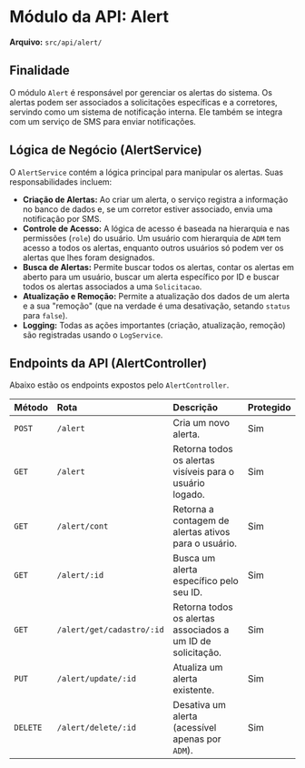 
# Módulo da API: Alert

**Arquivo:** `src/api/alert/`

## Finalidade

O módulo `Alert` é responsável por gerenciar os alertas do sistema. Os alertas podem ser associados a solicitações específicas e a corretores, servindo como um sistema de notificação interna. Ele também se integra com um serviço de SMS para enviar notificações.

## Lógica de Negócio (AlertService)

O `AlertService` contém a lógica principal para manipular os alertas. Suas responsabilidades incluem:

*   **Criação de Alertas:** Ao criar um alerta, o serviço registra a informação no banco de dados e, se um corretor estiver associado, envia uma notificação por SMS.
*   **Controle de Acesso:** A lógica de acesso é baseada na hierarquia e nas permissões (`role`) do usuário. Um usuário com hierarquia de `ADM` tem acesso a todos os alertas, enquanto outros usuários só podem ver os alertas que lhes foram designados.
*   **Busca de Alertas:** Permite buscar todos os alertas, contar os alertas em aberto para um usuário, buscar um alerta específico por ID e buscar todos os alertas associados a uma `Solicitacao`.
*   **Atualização e Remoção:** Permite a atualização dos dados de um alerta e a sua "remoção" (que na verdade é uma desativação, setando `status` para `false`).
*   **Logging:** Todas as ações importantes (criação, atualização, remoção) são registradas usando o `LogService`.

## Endpoints da API (AlertController)

Abaixo estão os endpoints expostos pelo `AlertController`.

| Método | Rota | Descrição | Protegido |
| :--- | :--- | :--- | :--- |
| `POST` | `/alert` | Cria um novo alerta. | Sim |
| `GET` | `/alert` | Retorna todos os alertas visíveis para o usuário logado. | Sim |
| `GET` | `/alert/cont` | Retorna a contagem de alertas ativos para o usuário. | Sim |
| `GET` | `/alert/:id` | Busca um alerta específico pelo seu ID. | Sim |
| `GET` | `/alert/get/cadastro/:id` | Retorna todos os alertas associados a um ID de solicitação. | Sim |
| `PUT` | `/alert/update/:id` | Atualiza um alerta existente. | Sim |
| `DELETE` | `/alert/delete/:id` | Desativa um alerta (acessível apenas por `ADM`). | Sim |
